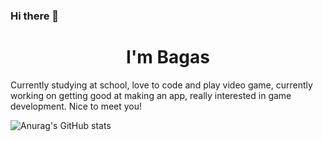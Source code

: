 ### Hi there 👋
<h1 align="center">
 I'm Bagas
</h1>

<!-- ![](https://komarev.com/ghpvc/?username=Adri-Bagas) -->

<p align="center">

Currently studying at school, love to code and play video game, currently working on getting good at making an app, 
really interested in game development. Nice to meet you! 
 
 </p>


<!-- Here are some ideas to get you started:

- 🔭 I’m currently working on ...
- 🌱 I’m currently learning ...
- 👯 I’m looking to collaborate on ...
- 🤔 I’m looking for help with ...
- 💬 Ask me about ...
- 📫 How to reach me: ...
- 😄 Pronouns: ...
- ⚡ Fun fact: ...

-->

![Anurag's GitHub stats](https://github-readme-stats.vercel.app/api?username=Adri-Bagas&show_icons=true&theme=highcontrast)
